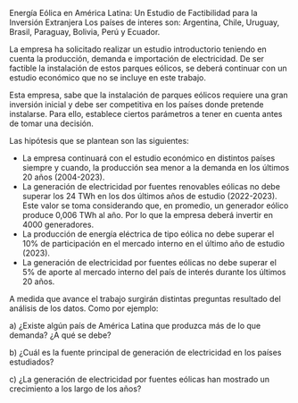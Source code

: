Energía Eólica en América Latina: Un Estudio de Factibilidad para la Inversión Extranjera
Los países de interes son: Argentina, Chile, Uruguay, Brasil, Paraguay, Bolivia, Perú y Ecuador.

La empresa ha solicitado realizar un estudio introductorio teniendo en cuenta la producción, demanda e importación de electricidad. De ser factible la instalación de estos parques eólicos, se deberá continuar con un estudio económico que no se incluye en este trabajo.

Esta empresa, sabe que la instalación de parques eólicos requiere una gran inversión inicial y debe ser competitiva en los países donde pretende instalarse. Para ello, establece ciertos parámetros a tener en cuenta antes de tomar una decisión.

Las hipótesis que se plantean son las siguientes:
- La empresa continuará con el estudio económico en distintos países siempre y cuando, la producción sea menor a la demanda en los últimos 20 años (2004-2023).
- La generación de electricidad por fuentes renovables eólicas no debe superar los 24 TWh en los dos últimos años de estudio (2022-2023). Este valor se toma considerando que, en promedio, un generador eólico produce 0,006 TWh al año. Por lo que la empresa deberá invertir en 4000 generadores.
- La producción de energía eléctrica de tipo eólica no debe superar el 10% de participación en el mercado interno en el último año de estudio (2023).
- La generación de electricidad por fuentes eólicas no debe superar el 5% de aporte al mercado interno del país de interés durante los últimos 20 años.

A medida que avance el trabajo surgirán distintas preguntas resultado del análisis de los datos. Como por ejemplo:

a) ¿Existe algún país de América Latina que produzca más de lo que demanda? ¿A qué se debe?

b) ¿Cuál es la fuente principal de generación de electricidad en los países estudiados?

c) ¿La generación de electricidad por fuentes eólicas han mostrado un crecimiento a los largo de los años?
